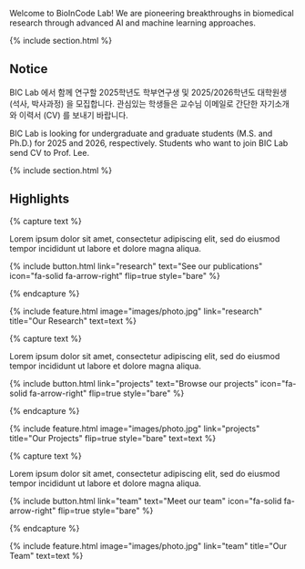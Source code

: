 ---
---

Welcome to BioInCode Lab!
We are pioneering breakthroughs in biomedical research through advanced AI and machine learning approaches.

{% include section.html %}

## Notice
BIC Lab 에서 함께 연구할 2025학년도 학부연구생 및 2025/2026학년도 대학원생 (석사, 박사과정) 을 모집합니다. 관심있는 학생들은 교수님 이메일로 간단한 자기소개와 이력서 (CV) 를 보내기 바랍니다.

BIC Lab is looking for undergraduate and graduate students (M.S. and Ph.D.) for 2025 and 2026, respectively. Students who want to join BIC Lab send CV to Prof. Lee.

{% include section.html %}

## Highlights

{% capture text %}

Lorem ipsum dolor sit amet, consectetur adipiscing elit, sed do eiusmod tempor incididunt ut labore et dolore magna aliqua.

{%
  include button.html
  link="research"
  text="See our publications"
  icon="fa-solid fa-arrow-right"
  flip=true
  style="bare"
%}

{% endcapture %}

{%
  include feature.html
  image="images/photo.jpg"
  link="research"
  title="Our Research"
  text=text
%}

{% capture text %}

Lorem ipsum dolor sit amet, consectetur adipiscing elit, sed do eiusmod tempor incididunt ut labore et dolore magna aliqua.

{%
  include button.html
  link="projects"
  text="Browse our projects"
  icon="fa-solid fa-arrow-right"
  flip=true
  style="bare"
%}

{% endcapture %}

{%
  include feature.html
  image="images/photo.jpg"
  link="projects"
  title="Our Projects"
  flip=true
  style="bare"
  text=text
%}

{% capture text %}

Lorem ipsum dolor sit amet, consectetur adipiscing elit, sed do eiusmod tempor incididunt ut labore et dolore magna aliqua.

{%
  include button.html
  link="team"
  text="Meet our team"
  icon="fa-solid fa-arrow-right"
  flip=true
  style="bare"
%}

{% endcapture %}

{%
  include feature.html
  image="images/photo.jpg"
  link="team"
  title="Our Team"
  text=text
%}
